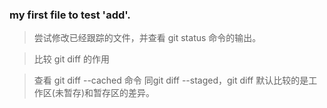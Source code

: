 ### my first file to test 'add'.

> 尝试修改已经跟踪的文件，并查看 git status 命令的输出。

> 比较 git diff 的作用

> 查看 git diff --cached 命令 同git diff --staged，git diff 默认比较的是工作区(未暂存)和暂存区的差异。
